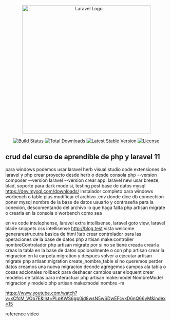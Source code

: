 <p align="center"><a href="https://laravel.com" target="_blank"><img src="https://raw.githubusercontent.com/laravel/art/master/logo-lockup/5%20SVG/2%20CMYK/1%20Full%20Color/laravel-logolockup-cmyk-red.svg" width="400" alt="Laravel Logo"></a></p>

<p align="center">
<a href="https://github.com/laravel/framework/actions"><img src="https://github.com/laravel/framework/workflows/tests/badge.svg" alt="Build Status"></a>
<a href="https://packagist.org/packages/laravel/framework"><img src="https://img.shields.io/packagist/dt/laravel/framework" alt="Total Downloads"></a>
<a href="https://packagist.org/packages/laravel/framework"><img src="https://img.shields.io/packagist/v/laravel/framework" alt="Latest Stable Version"></a>
<a href="https://packagist.org/packages/laravel/framework"><img src="https://img.shields.io/packagist/l/laravel/framework" alt="License"></a>
</p>

## crud del curso de aprendible  de php y laravel 11

para windows podemos usar laravel herb 
visual studio code
extensiones de laravel y php 
crear proyecto desde herb o desde consola 
php --version
composer --version
laravel --version
crear app: laravel new
usar breeze, blad, soporte para dark mode si, testing pest 
base de datos mysql https://dev.mysql.com/downloads/
instalador completo para windows
worbench o table plus
modificar el archivo .env donde dice db connectiion poner mysql nombre de la base de datos usuario y contraseña para la conexión, descomentando del archivo lo que haga falta
php artisan migrate o crearla en la consola o worbench como sea

en vs code intelephense, laravel extra intellisense, laravel goto view, laravel blade snippets css intellisense
http://blog.test
vista welcome generarestrucutra basica de html !tab
crear controlador para las operaciones de la base de datos
php artisan make:controller nombreControlador
php artisan migrate por si no se tiene creada crearla
creas la tabla en la base de datos opcionalmente o con php artisan
crear la migracion en la carpeta migration y despues volver a ejecutar artisan migrate php artisan:migration create_nombre_table
si no queremos perder datos creamos una nueva migracion deonde agregemos campos ala tabla o cosas adcionales
rollback para deshacer cambios
usar eloquent crear modelos de tablas para interactuar 
php artisan make:model NombreModel
migracion y modelo php artisan make:model nombre -m


https://www.youtube.com/watch?v=xCfcM_VOb7E&list=PLpKWS6gp0jd8wsN5wSDwEFcvkD6nQ66yM&index=15


reference video 
